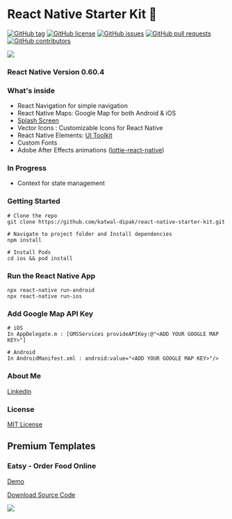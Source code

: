 # React Native Starter Kit 🚀

[![GitHub tag](https://img.shields.io/github/tag/katwal-dipak/react-native-starter-kit?style=for-the-badge)](https://github.com/katwal-dipak/react-native-starter-kit/tags)
[![GitHub license](https://img.shields.io/github/license/katwal-dipak/react-native-starter-kit?style=for-the-badge)](https://github.com/katwal-dipak/react-native-starter-kit/blob/master/LICENSE)
[![GitHub issues](https://img.shields.io/github/issues/katwal-dipak/react-native-starter-kit?style=for-the-badge)](https://github.com/katwal-dipak/react-native-starter-kit/issues)
[![GitHub pull requests](https://img.shields.io/github/issues-pr/katwal-dipak/react-native-starter-kit?style=for-the-badge)](https://github.com/katwal-dipak/react-native-starter-kit/pulls)
[![GitHub contributors](https://img.shields.io/github/contributors/katwal-dipak/react-native-starter-kit?style=for-the-badge)](https://github.com/katwal-dipak/react-native-starter-kit/contributors)

<img src="https://firebasestorage.googleapis.com/v0/b/innernepal-dca5b.appspot.com/o/reactNativeStarterKit%2Fscreenshot_1.jpg?alt=media&token=01946fdc-0386-45d7-a636-61d02f5b51af">

### React Native Version 0.60.4

### What's inside

- React Navigation for simple navigation
- React Native Maps: Google Map for both Android & iOS
- [Splash Screen](https://github.com/crazycodeboy/react-native-splash-screen)
- Vector Icons : Customizable Icons for React Native
- React Native Elements: [UI Toolkit](https://react-native-elements.github.io/react-native-elements/docs/overview.html)
- Custom Fonts
- Adobe After Effects animations ([lottie-react-native](https://github.com/react-native-community/lottie-react-native))


### In Progress

- Context for state management

### Getting Started

```
# Clone the repo
git clone https://github.com/katwal-dipak/react-native-starter-kit.git

# Navigate to project folder and Install dependencies
npm install

# Install Pods
cd ios && pod install
```

### Run the React Native App

```
npx react-native run-android
npx react-native run-ios
```

### Add Google Map API Key

```
# iOS
In AppDelegate.m : [GMSServices provideAPIKey:@"<ADD YOUR GOOGLE MAP KEY>"]

# Android
In AndroidManifest.xml : android:value="<ADD YOUR GOOGLE MAP KEY>"/>

```

### About Me

[Linkedin](https://www.linkedin.com/in/dipak-katwal/)


### License

[MIT License](LICENSE)


## Premium Templates

### Eatsy - Order Food Online
[Demo](https://play.google.com/store/apps/details?id=com.yak.starterkit)

[Download Source Code](https://codecanyon.net/item/eatsy-react-native-theme/25567533)

<img src="https://firebasestorage.googleapis.com/v0/b/innernepal-dca5b.appspot.com/o/reactNativeStarterKit%2Fscreenshot_1-tile.png?alt=media&token=fcb2d9ce-cc80-4505-933d-ea87c8fee85d">

